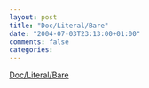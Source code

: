 ```yaml
---
layout: post
title: "Doc/Literal/Bare"
date: "2004-07-03T23:13:00+01:00"
comments: false
categories: 
---
```


<p><a href="http://pluralsight.com/tewald/archive/2004/06/29/460.aspx">Doc/Literal/Bare</a></p>


